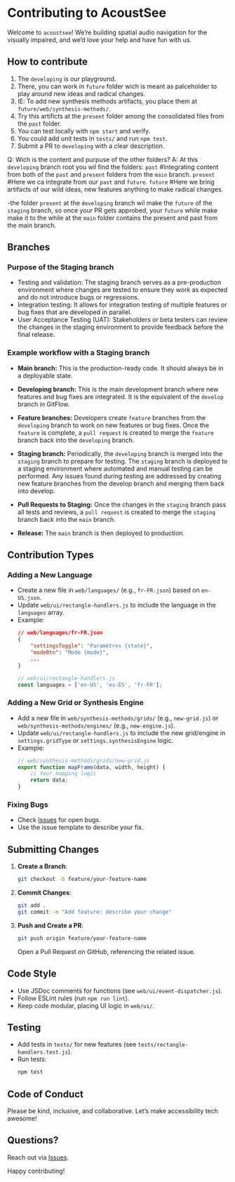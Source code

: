 # Contributing to AcoustSee
Welcome to `acoustsee`! We’re building spatial audio navigation for the visually impaired, and we’d love your help and have fun with us.

## How to contribute

1. The `developing` is our playground.
2. There, you can work in `future` folder wich is meant as palceholder to play around new ideas and radical changes.
3. IE: To add new synthesis methods artifacts, you place them at `future/web/synthesis-methods/`.
4. Try this artificts at the `present` folder among the consolidated files from the `past` folder.
4. You can test locally with `npm start` and verify.
5. You could add unit tests in `tests/` and run `npm test`.
6. Submit a PR to `developing` with a clear description.

Q: Wich is the content and purpuse of the other folders?
A: At this `developing` branch root you wil find the folders:
    `past` #Integrating content from both of the `past` and `present` folders from the `main` branch.
    `present` #Here we ca integrate from our `past` and  `future`. 
    `future`  #Here we bring artifacts of our wild ideas, new features anything to make radical changes. 


-the folder `present` at the `developing` branch wil make the `future` of the `staging` branch, so once your PR gets approbed, your `future` while make make it to the while at the `main` folder contains the present and past from the main branch.

## Branches 

### Purpose of the Staging branch

- Testing and validation: The staging branch serves as a pre-production environment where changes are tested to ensure they work as expected and do not introduce bugs or regressions.
- Integration testing: It allows for integration testing of multiple features or bug fixes that are developed in parallel.
- User Acceptance Testing (UAT): Stakeholders or beta testers can review the changes in the staging environment to provide feedback before the final release.

### Example workflow with a Staging branch

- **Main branch:**
This is the production-ready code. It should always be in a deployable state.

- **Developing branch:**
This is the main development branch where new features and bug fixes are integrated. It is the equivalent of the `develop` branch in GitFlow.

- **Feature branches:**
Developers create `feature` branches from the `developing` branch to work on new features or bug fixes.
Once the `feature` is complete, a `pull request` is created to merge the `feature` branch back into the `developing` branch.

- **Staging branch:**
Periodically, the `developing` branch is merged into the `staging` branch to prepare for testing.
The `staging` branch is deployed to a staging environment where automated and manual testing can be performed.
Any issues found during testing are addressed by creating new feature branches from the develop branch and merging them back into develop.

- **Pull Requests to Staging:**
Once the changes in the `staging` branch pass all tests and reviews, a `pull request` is created to merge the `staging` branch back into the `main` branch.

- **Release:**
The `main` branch is then deployed to production.

## Contribution Types

### Adding a New Language
- Create a new file in `web/languages/` (e.g., `fr-FR.json`) based on `en-US.json`.
- Update `web/ui/rectangle-handlers.js` to include the language in the `languages` array.
- Example:
  ```json
  // web/languages/fr-FR.json
  {
      "settingsToggle": "Paramètres {state}",
      "modeBtn": "Mode {mode}",
      ...
  }
  ```
  ```javascript
  // web/ui/rectangle-handlers.js
  const languages = ['en-US', 'es-ES', 'fr-FR'];
  ```

### Adding a New Grid or Synthesis Engine
- Add a new file in `web/synthesis-methods/grids/` (e.g., `new-grid.js`) or `web/synthesis-methods/engines/` (e.g., `new-engine.js`).
- Update `web/ui/rectangle-handlers.js` to include the new grid/engine in `settings.gridType` or `settings.synthesisEngine` logic.
- Example:
  ```javascript
  // web/synthesis-methods/grids/new-grid.js
  export function mapFrame(data, width, height) {
      // Your mapping logic
      return data;
  }
  ```

### Fixing Bugs
- Check [Issues](https://github.com/MAMware/acoustsee/issues) for open bugs.
- Use the issue template to describe your fix.

## Submitting Changes

1. **Create a Branch**:
   ```bash
   git checkout -b feature/your-feature-name
   ```
2. **Commit Changes**:
   ```bash
   git add .
   git commit -m "Add feature: describe your change"
   ```
3. **Push and Create a PR**:
   ```bash
   git push origin feature/your-feature-name
   ```
   Open a Pull Request on GitHub, referencing the related issue.

## Code Style
- Use JSDoc comments for functions (see `web/ui/event-dispatcher.js`).
- Follow ESLint rules (run `npm run lint`).
- Keep code modular, placing UI logic in `web/ui/`.

## Testing
- Add tests in `tests/` for new features (see `tests/rectangle-handlers.test.js`).
- Run tests:
  ```bash
  npm test
  ```
## Code of Conduct
Please be kind, inclusive, and collaborative. Let’s make accessibility tech awesome!

## Questions?
Reach out via [Issues](https://github.com/MAMware/acoustsee/issues).

Happy contributing!
